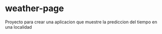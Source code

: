 # weather-page
Proyecto para crear una aplicacion que muestre la prediccion del tiempo en una localidad
